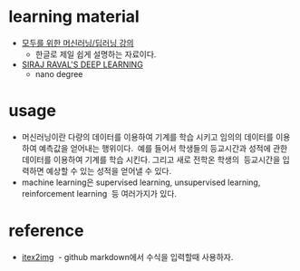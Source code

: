 # learning material

- [모두를 위한 머신러닝/딥러닝 강의](http://hunkim.github.io/ml/)
  - 한글로 제일 쉽게 설명하는 자료이다. 
- [SIRAJ RAVAL'S DEEP LEARNING](https://in.udacity.com/course/deep-learning-nanodegree-foundation--nd101/#)
  - nano degree

# usage

- 머신러닝이란 다량의 데이터를 이용하여 기계를 학습 시키고 임의의 데이터를 이용하여 예측값을 얻어내는 행위이다. 
  예를 들어서 학생들의 등교시간과 성적에 관한 데이터를 이용하여 기계를 학습 시킨다. 그리고 새로 전학온 학생의
  등교시간을 입력하면 예상할 수 있는 성적을 얻어낼 수 있다.
- machine learning은 supervised learning, unsupervised learning, reinforcement learning
  등 여러가지가 있다.

# reference

- [itex2img](http://www.sciweavers.org/free-online-latex-equation-editor)
  - github markdown에서 수식을 입력할때 사용하자.
